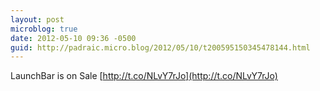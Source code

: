 ```yaml
---
layout: post
microblog: true
date: 2012-05-10 09:36 -0500
guid: http://padraic.micro.blog/2012/05/10/t200595150345478144.html
---
```

LaunchBar is on Sale [http://t.co/NLvY7rJo](http://t.co/NLvY7rJo)
